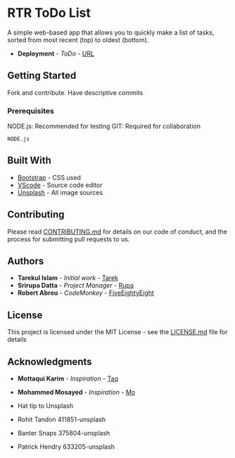 # RTR ToDo List

A simple web-based app that allows you to quickly make a list of tasks, sorted from most recent (top) to oldest (bottom).
* **Deployment** - *ToDo* - [URL](https://fiveeightyeight.github.io/todo_app/)

## Getting Started

Fork and contribute. Have descriptive commits

### Prerequisites

NODE.js: Recommended for testing
GIT: Required for collaboration

```
NODE.js
```

## Built With

* [Bootstrap](https://getbootstrap.com) - CSS used
* [VScode](https://code.visualstudio.com/) -  Source code editor 
* [Unsplash](https://unsplash.com) - All image sources

## Contributing

Please read [CONTRIBUTING.md](N/A) for details on our code of conduct, and the process for submitting pull requests to us.


## Authors

* **Tarekul Islam** - *Initial work* - [Tarek](https://github.com/tarekul)
* **Srirupa Datta** - *Project Manager* - [Rupa](https://github.com/Rupa1216)
* **Robert Abreu** - *CodeMonkey* - [FiveEightyEight](https://github.com/FiveEightyEight)



## License

This project is licensed under the MIT License - see the [LICENSE.md](LICENSE.md) file for details

## Acknowledgments

* **Mottaqui Karim** - *Inspiration* - [Taq](https://github.com/mottaquikarim)
* **Mohammed Mosayed** - *Inspiration* - [Mo](https://github.com/mmosayed)

* Hat tip to Unsplash
* Rohit Tandon 411851-unsplash
* Banter Snaps 375804-unsplash
* Patrick Hendry 633205-unsplash
